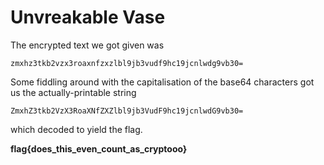 # Unvreakable Vase
The encrypted text we got given was
```
zmxhz3tkb2vzx3roaxnfzxzlbl9jb3vudf9hc19jcnlwdg9vb30=
```

Some fiddling around with the capitalisation of the base64 characters got us the actually-printable string
```
ZmxhZ3tkb2VzX3RoaXNfZXZlbl9jb3VudF9hc19jcnlwdG9vb30=
```
which decoded to yield the flag.

**flag{does_this_even_count_as_cryptooo}**